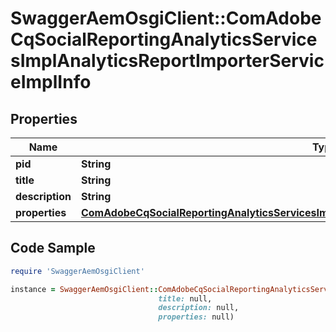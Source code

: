 # SwaggerAemOsgiClient::ComAdobeCqSocialReportingAnalyticsServicesImplAnalyticsReportImporterServiceImplInfo

## Properties

Name | Type | Description | Notes
------------ | ------------- | ------------- | -------------
**pid** | **String** |  | [optional] 
**title** | **String** |  | [optional] 
**description** | **String** |  | [optional] 
**properties** | [**ComAdobeCqSocialReportingAnalyticsServicesImplAnalyticsReportImporterServiceImplProperties**](ComAdobeCqSocialReportingAnalyticsServicesImplAnalyticsReportImporterServiceImplProperties.md) |  | [optional] 

## Code Sample

```ruby
require 'SwaggerAemOsgiClient'

instance = SwaggerAemOsgiClient::ComAdobeCqSocialReportingAnalyticsServicesImplAnalyticsReportImporterServiceImplInfo.new(pid: null,
                                 title: null,
                                 description: null,
                                 properties: null)
```


